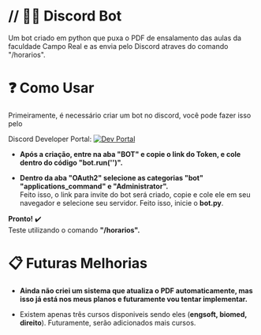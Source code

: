 
# // 👨‍💻 Discord Bot

Um bot criado em python que puxa o PDF de ensalamento das aulas da faculdade Campo Real e as envia pelo Discord atraves do comando "/horarios".




# ❓ Como Usar

Primeiramente, é necessário criar um bot no discord, você pode fazer isso pelo       

Discord Developer Portal:
[![Dev Portal](https://img.shields.io/badge/discord-000?style=for-the-badge&logo=discord&logoColor=white)](https://discord.com/developers/applications)

* **Após a criação, entre na aba "BOT" e copie o link do Token, e cole dentro do código "bot.run('')".**

* **Dentro da aba "OAuth2" selecione as categorias "bot" "applications_command" e "Administrator".**                                                                                                                                   
Feito isso, o link para invite do bot será criado, copie e cole ele em seu navegador e selecione seu servidor. Feito isso, inicie o **bot.py**.

**Pronto!**  ✔️  
Teste utilizando o comando **"/horarios".**


# 📋 Futuras Melhorias

* **Ainda não criei um sistema que atualiza o PDF automaticamente, mas isso já está nos meus planos e futuramente vou tentar implementar.**
  
* Existem apenas três cursos disponiveis sendo eles (**engsoft, biomed, direito**). Futuramente, serão adicionados mais cursos.

